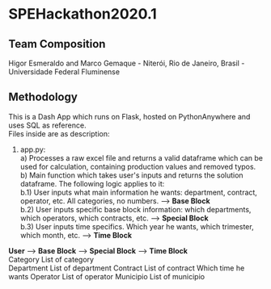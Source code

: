 # SPEHackathon2020.1

## Team Composition
Higor Esmeraldo and Marco Gemaque - Niterói, Rio de Janeiro, Brasil - Universidade Federal Fluminense

## Methodology
This is a Dash App which runs on Flask, hosted on PythonAnywhere and uses SQL as reference. <br>
Files inside are as description: <br>
1) app.py: <br>
   a) Processes a raw excel file and returns a valid dataframe which can be used for calculation, containing production values and removed typos. <br>
   b) Main function which takes user's inputs and returns the solution dataframe. The following logic applies to it: <br>
      b.1) User inputs what main information he wants: department, contract, operator, etc. All categories, no numbers. --> **Base Block**<br>
      b.2) User inputs specific base block information: which departments, which operators, which contracts, etc. --> **Special Block** <br>
      b.3) User inputs time specifics. Which year he wants, which trimester, which month, etc. --> **Time Block** <br>
      
**User** --> **Base Block** --> **Special Block** --> **Time Block** <br>
                 Category         List of category      
                 Department       List of department
                 Contract         List of contract      Which time he wants
                 Operator         List of operator
                 Municipio        List of municipio
